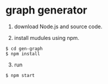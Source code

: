 # graph generator

1. download Node.js and source code.

2. install mudules using npm.

```
$ cd gen-graph
$ npm install
```

3. run

```
$ npm start
```

